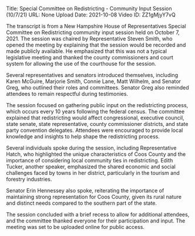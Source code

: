 Title: Special Committee on Redistricting - Community Input Session (10/7/21)
URL: None
Upload Date: 2021-10-08
Video ID: ZZ1gMjyY7vQ

The transcript is from a New Hampshire House of Representatives Special Committee on Redistricting community input session held on October 7, 2021. The session was chaired by Representative Steven Smith, who opened the meeting by explaining that the session would be recorded and made publicly available. He emphasized that this was not a typical legislative meeting and thanked the county commissioners and court system for allowing the use of the courthouse for the session.

Several representatives and senators introduced themselves, including Karen McGuire, Marjorie Smith, Connie Lane, Matt Wilhelm, and Senator Greg, who outlined their roles and committees. Senator Greg also reminded attendees to remain respectful during testimonies.

The session focused on gathering public input on the redistricting process, which occurs every 10 years following the federal census. The committee explained that redistricting would affect congressional, executive council, state senate, state representative, county commissioner districts, and state party convention delegates. Attendees were encouraged to provide local knowledge and insights to help shape the redistricting process.

Several individuals spoke during the session, including Representative Hatch, who highlighted the unique characteristics of Coos County and the importance of considering local community ties in redistricting. Edith Tucker, another speaker, emphasized the shared economic and social challenges faced by towns in her district, particularly in the tourism and forestry industries.

Senator Erin Hennessey also spoke, reiterating the importance of maintaining strong representation for Coos County, given its rural nature and distinct needs compared to the southern part of the state.

The session concluded with a brief recess to allow for additional attendees, and the committee thanked everyone for their participation and input. The meeting was set to be uploaded online for public access.